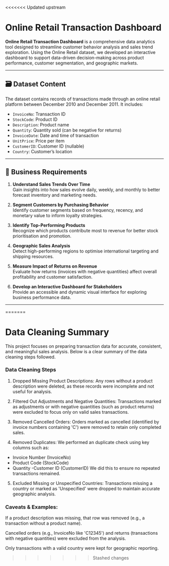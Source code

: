 <<<<<<< Updated upstream
# Online Retail Transaction Dashboard

**Online Retail Transaction Dashboard** is a comprehensive data analytics tool designed to streamline customer behavior analysis and sales trend exploration. Using the Online Retail dataset, we developed an interactive dashboard to support data-driven decision-making across product performance, customer segmentation, and geographic markets.

---

## 🗃️ Dataset Content

The dataset contains records of transactions made through an online retail platform between December 2010 and December 2011. It includes:
- `InvoiceNo`: Transaction ID
- `StockCode`: Product ID
- `Description`: Product name
- `Quantity`: Quantity sold (can be negative for returns)
- `InvoiceDate`: Date and time of transaction
- `UnitPrice`: Price per item
- `CustomerID`: Customer ID (nullable)
- `Country`: Customer’s location

---

## 📌 Business Requirements

1. **Understand Sales Trends Over Time**  
   Gain insights into how sales evolve daily, weekly, and monthly to better forecast inventory and marketing needs.

2. **Segment Customers by Purchasing Behavior**  
   Identify customer segments based on frequency, recency, and monetary value to inform loyalty strategies.

3. **Identify Top-Performing Products**  
   Recognize which products contribute most to revenue for better stock prioritisation and promotion.

4. **Geographic Sales Analysis**  
   Detect high-performing regions to optimise international targeting and shipping resources.

5. **Measure Impact of Returns on Revenue**  
   Evaluate how returns (invoices with negative quantities) affect overall profitability and customer satisfaction.

6. **Develop an Interactive Dashboard for Stakeholders**  
   Provide an accessible and dynamic visual interface for exploring business performance data.

---


=======
# Data Cleaning Summary
This project focuses on preparing transaction data for accurate, consistent, and meaningful sales analysis. Below is a clear summary of the data cleaning steps followed.

### Data Cleaning Steps

1. Dropped Missing Product Descriptions:
Any rows without a product description were deleted, as these records were incomplete and not useful for analysis.

2. Filtered Out Adjustments and Negative Quantities:
Transactions marked as adjustments or with negative quantities (such as product returns) were excluded to focus only on valid sales transactions.

3. Removed Cancelled Orders:
Orders marked as cancelled (identified by invoice numbers containing 'C') were removed to retain only completed sales.

4. Removed Duplicates:
We performed an duplicate check using key columns such as:

- Invoice Number (InvoiceNo)
- Product Code (StockCode)
- Quantity
-Customer ID (CustomerID)
We did this to ensure no repeated transactions remained.

5. Excluded Missing or Unspecified Countries:
Transactions missing a country or marked as 'Unspecified' were dropped to maintain accurate geographic analysis.

### Caveats & Examples:
If a product description was missing, that row was removed (e.g., a transaction without a product name).

Cancelled orders (e.g., InvoiceNo like 'C12345') and returns (transactions with negative quantities) were excluded from the analysis.

Only transactions with a valid country were kept for geographic reporting.
>>>>>>> Stashed changes
